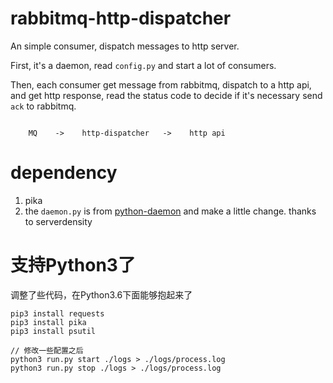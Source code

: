 # rabbitmq-http-dispatcher

An simple consumer, dispatch messages to http server.

First, it's a daemon, read `config.py` and start a lot of consumers.

Then, each consumer get message from rabbitmq, dispatch to a http api, and get http response, read the status code to decide if it's necessary send `ack` to rabbitmq.

```

    MQ    ->    http-dispatcher   ->    http api

```


# dependency

1. pika
2. the `daemon.py` is from [python-daemon](https://github.com/serverdensity/python-daemon) and make a little change.
   thanks to serverdensity

# 支持Python3了
调整了些代码，在Python3.6下面能够抱起来了
```
pip3 install requests
pip3 install pika
pip3 install psutil

// 修改一些配置之后
python3 run.py start ./logs > ./logs/process.log
python3 run.py stop ./logs > ./logs/process.log
```



